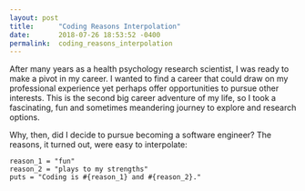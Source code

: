 ```yaml
---
layout: post
title:      "Coding Reasons Interpolation"
date:       2018-07-26 18:53:52 -0400
permalink:  coding_reasons_interpolation
---
```



After many years as a health psychology research scientist, I was ready to make a pivot in my career. I wanted to find a career that could draw on my professional experience yet perhaps offer opportunities to pursue other interests. This is the second big career adventure of my life, so I took a fascinating, fun and sometimes meandering journey to explore and research options. 

Why, then, did I decide to pursue becoming a software engineer? The reasons, it turned out, were easy to interpolate: 

```
reason_1 = "fun"
reason_2 = "plays to my strengths"
puts = "Coding is #{reason_1} and #{reason_2}."
```
